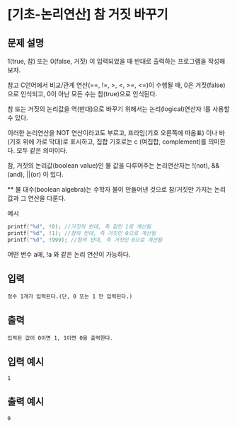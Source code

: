 # [기초-논리연산] 참 거짓 바꾸기

## 문제 설명
1(true, 참) 또는 0(false, 거짓) 이 입력되었을 때
반대로 출력하는 프로그램을 작성해보자.


참고
C언어에서 비교/관계 연산(==, !=, >, <, >=, <=)이 수행될 때,
0은 거짓(false)으로 인식되고, 0이 아닌 모든 수는 참(true)으로 인식된다.

참 또는 거짓의 논리값을 역(반대)으로 바꾸기 위해서는
논리(logical)연산자 !를 사용할 수 있다.

이러한 논리연산을 NOT 연산이라고도 부르고,
프라임(기호 오른쪽에 따옴표) 이나 바(기호 위에 가로 막대)로 표시하고,
집합 기호로는 c (여집합, complement)를 의미한다. 모두 같은 의미이다.

참, 거짓의 논리값(boolean value)인 불 값을 다루어주는 논리연산자는
!(not), &&(and), ||(or) 이 있다.

** 불 대수(boolean algebra)는 수학자 불이 만들어낸 것으로
참/거짓만 가지는 논리값과 그 연산을 다룬다.

예시
```c
printf("%d", !0); //거짓의 반대, 즉 참인 1로 계산됨
printf("%d", !1); //참의 반대, 즉 거짓인 0으로 계산됨
printf("%d", !999); //참의 반대, 즉 거짓인 0으로 계산됨
```
어떤 변수 a에, !a 와 같은 논리 연산이 가능하다.

## 입력
	정수 1개가 입력된다.(단, 0 또는 1 만 입력된다.)
## 출력
	입력된 값이 0이면 1, 1이면 0을 출력한다.

## 입력 예시
	1
## 출력 예시
	0
